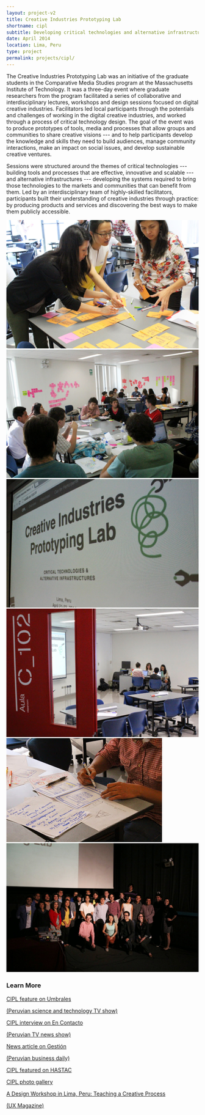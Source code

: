 ```yaml
---
layout: project-v2
title: Creative Industries Prototyping Lab
shortname: cipl
subtitle: Developing critical technologies and alternative infrastructures with innovators in Lima
date: April 2014
location: Lima, Peru
type: project
permalink: projects/cipl/
---
```

The Creative Industries Prototyping Lab was an initiative of the graduate students in the Comparative Media Studies program at the Massachusetts Institute of Technology. It was a three-day event where graduate researchers from the program facilitated a series of collaborative and interdisciplinary lectures, workshops and design sessions focused on digital creative industries. Facilitators led local participants through the potentials and challenges of working in the digital creative industries, and worked through a process of critical technology design. The goal of the event was to produce prototypes of tools, media and processes that allow groups and communities to share creative visions --- and to help participants develop the knowledge and skills they need to build audiences, manage community interactions, make an impact on social issues, and develop sustainable creative ventures.

Sessions were structured around the themes of critical technologies --- building tools and processes that are effective, innovative and scalable --- and alternative infrastructures --- developing the systems required to bring those technologies to the markets and communities that can benefit from them. Led by an interdisciplinary team of highly-skilled facilitators, participants built their understanding of creative industries through practice: by producing products and services and discovering the best ways to make them publicly accessible.

<div class="row project-photos">
	<div class="project-photos_block col-lg-6 col-md-4 col-sm-6 col-xs-12">
		<img src="/files/cipl1.jpg" class="project-photos_picture">
	</div>
	<div class="project-photos_block col-lg-6 col-md-4 col-sm-6 col-xs-12">
		<img src="/files/cipl2.jpg" class="project-photos_picture">
	</div>
	<div class="project-photos_block col-lg-6 col-md-4 col-sm-6 col-xs-12">
		<img src="/files/cipl3.jpg" class="project-photos_picture">
	</div>
	<div class="project-photos_block col-lg-6 col-md-4 col-sm-6 col-xs-12">
		<img src="/files/cipl4.jpg" class="project-photos_picture">
	</div>
	<div class="project-photos_block col-lg-6 col-md-4 col-sm-6 col-xs-12">
		<img src="/files/cipl5.jpg" class="project-photos_picture">
	</div>
	<div class="project-photos_block col-lg-6 col-md-4 col-sm-6 col-xs-12">
		<img src="/files/cipl6.jpg" class="project-photos_picture">
	</div>
</div>

<h3>Learn More</h3>

<div class="row page-blocks project-resources">
	<div class="col-md-3 col-sm-4 col-xs-6">
		<div class="project-resources_block">
			<a href="https://www.youtube.com/watch?v=LAHkPMK9UeM">
				<p class="project-resources_icon"><span class="glyphicon glyphicon-facetime-video" aria-hidden="true"></span></p>
				<p>CIPL feature on Umbrales</p>
				<p>(Peruvian science and technology TV show)</p>
			</a>
		</div>
	</div>
	<div class="col-md-3 col-sm-4 col-xs-6">
		<div class="project-resources_block">
			<a href="http://play.tuteve.tv/videogaleria/programa/218753/2014-04-26-25042014">
				<p class="project-resources_icon"><span class="glyphicon glyphicon-facetime-video" aria-hidden="true"></span></p>
				<p>CIPL interview on En Contacto</p>
				<p>(Peruvian TV news show)</p>
			</a>
		</div>
	</div>
	<div class="col-md-3 col-sm-4 col-xs-6">
		<div class="project-resources_block">
			<a href="http://gestion.pe/impresa/cuy-robotico-que-hace-examenes-medicos-llama-atencion-mit-2096770">
				<p class="project-resources_icon"><span class="glyphicon glyphicon-link" aria-hidden="true"></span></p>
				<p>News article on Gestión</p>
				<p>(Peruvian business daily)</p>
			</a>
		</div>
	</div>
	<div class="col-md-3 col-sm-4 col-xs-6">
		<div class="project-resources_block">
			<a href="http://www.hastac.org/blogs/rodrigodavies/2014/06/05/creative-industries-prototyping-lab-hastac-2014">
				<p class="project-resources_icon"><span class="glyphicon glyphicon-link" aria-hidden="true"></span></p>
				<p>CIPL featured on HASTAC</p>
			</a>
		</div>
	</div>
	<div class="col-md-3 col-sm-4 col-xs-6">
		<div class="project-resources_block">
			<a href="https://plus.google.com/photos/101976537424459926953/albums/6010149768954384913?authkey=CIyj_vyFh_3TFQ">
				<p class="project-resources_icon"><span class="glyphicon glyphicon-picture" aria-hidden="true"></span></p>
				<p>CIPL photo gallery</p>
			</a>
		</div>
	</div>
	<div class="col-md-3 col-sm-4 col-xs-6">
		<div class="project-resources_block">
			<a href="http://uxpamagazine.org/a-design-workshop-in-lima-peru/">
				<p class="project-resources_icon"><span class="glyphicon glyphicon-link" aria-hidden="true"></span></p>
				<p>A Design Workshop in Lima, Peru: Teaching a Creative Process</p>
				<p>(UX Magazine)</p>
			</a>
		</div>
	</div>
</div>

